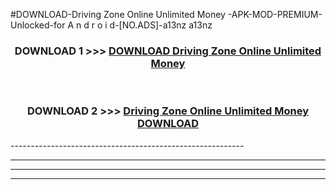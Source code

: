 #DOWNLOAD-Driving Zone Online Unlimited Money -APK-MOD-PREMIUM-Unlocked-for A n d r o i d-[NO.ADS]-a13nz a13nz 



<div align="center">

<h3>DOWNLOAD 1 >>> <a href="https://getmod2.web.app/?judul=Driving Zone Online Unlimited Money ">DOWNLOAD Driving Zone Online Unlimited Money </a></h3><br>

<h3>DOWNLOAD 2 >>> <a href="https://getmod2.web.app/?judul=Driving Zone Online Unlimited Money ">Driving Zone Online Unlimited Money  DOWNLOAD </a></h3>

</div>
----------------------------------------------------------

----------------------------------------------------------

----------------------------------------------------------

----------------------------------------------------------



